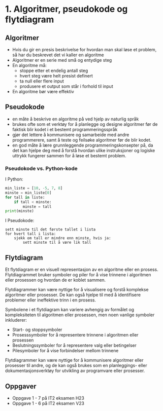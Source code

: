 # 1. Algoritmer, pseudokode og flytdiagram 

## Algoritmer 

- Hvis du gir en presis beskrivelse for hvordan man skal løse et problem, så har du beskrevet det vi kaller en algoritme
- Algoritmer er en serie med små og entydige steg
- En algoritme må:
    - stoppe etter et endelig antall steg
    - hvert steg være helt presist definert
    - ta null eller flere input
    - produsere et output som står i forhold til input
- En algoritme bør være effektiv

## Pseudokode 

- en måte å beskrive en algoritme på ved hjelp av naturlig språk
- brukes ofte som et verktøy for å planlegge og designe algoritmer før de faktisk blir kodet i et bestemt programmeringsspråk
- gjør det lettere å kommunisere og samarbeide med andre programmerere, samt å teste og feilsøke algoritmer før de blir kodet.
- en god måte å lære grunnleggende programmeringskonsepter på, da det kan hjelpe deg med å forstå hvordan ulike         instruksjoner og logiske uttrykk fungerer sammen for å løse et bestemt problem.
  
### Pseudokode vs. Python-kode

I Python:

```python
min_liste = [10, -5, 7, 8]
minste = min_liste[0]
for tall in liste:
    if tall < minste:
        minste = tall
print(minste)
```

I Pseudokode:

```
sett minste til det første tallet i lista
for hvert tall i lista:
    sjekk om tall er mindre enn minste, hvis ja:
        sett minste til å være lik tall
```

## Flytdiagram 

Et flytdiagram er en visuell representasjon av en algoritme eller en prosess. Flytdiagrammet bruker symboler og piler for å vise trinnene i algoritmen eller prosessen og hvordan de er koblet sammen.

Flytdiagrammer kan være nyttige for å visualisere og forstå komplekse algoritmer eller prosesser. De kan også hjelpe til med å identifisere problemer eller ineffektive trinn i en prosess.

Symbolene i et flytdiagram kan variere avhengig av formålet og kompleksiteten til algoritmen eller prosessen, men noen vanlige symboler inkluderer:

- Start- og stoppsymboler
- Prosesssymboler for å representere trinnene i algoritmen eller prosessen
- Beslutningssymboler for å representere valg eller betingelser
- Pilesymboler for å vise forbindelser mellom trinnene

Flytdiagrammer kan være nyttige for å kommunisere algoritmer eller prosesser til andre, og de kan også brukes som en planleggings- eller dokumentasjonsverktøy for utvikling av programvare eller prosesser.

## Oppgaver 

- Oppgave 1 - 7 på IT2 eksamen H23
- Oppgave 1 - 6 på IT2 eksamen V23
